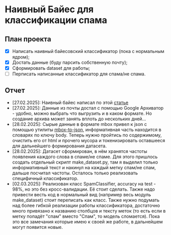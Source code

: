 # Наивный Байес для классификации спама
## План проекта
- [x] Написать наивный байесовский классификатор (пока с нормальным ядром);
- [x] Достать данные (буду парсить собственную почту);
- [x] Сформировать dataset для работы;
- [ ] Перписать написанные классификатор для спама/не спама.
## Отчет
- \[27.02.2025\]: Наивный  байес написал по этой [статье](https://en.wikipedia.org/wiki/Naive_Bayes_classifier#Training)
- \[27.02.2025\]: Данные из почты достал с помощью Google Архиватор - удобно, можно выбрать что выгрузить и в каком формате. Но создание архива может занять вплоть до нескольких дней... 
- \[28.02.2025\]: Сырые данные в формате mbox привел к json с помощью утилиты [mbox-to-json](https://github.com/PS1607/mbox-to-json), информативная часть находится в словарях по ключу body. Теперь нужно пройтись по содержимому, очистить его от html и прочего мусора и токенизировать оставшееся для дальнейшего формирования датасета. 
- \[28.02.2025\]: Датасет сформирован, в нём хранятся частоты появления каждого слова в спаме/не спаме. Для этого пришлось создать отдельный скрипт make_dataset.py, там я выделил только информативный текст и накинул на каждый метку спам/не спам, дальше посчитал частоты. Осталось только реализовать специфичный классификатор.
- \[02.03.2025\]: Реализован класс SpamClassifier, accuracy на test - 98%, но это без кросс-валидации. Её стоит сделать. Также надо привести весть код в нормальный вид (например весь модуль make_dataset) стоит переписать как класс. Также нужно подумать над более гибкой реализации работы классификатора, достаточно много привязано к названию столбцов и тексту меток (то есть если в метку попадёт "спам" вместо "Спам", то модель сломается). Пока это все замечания которые имею к своей же работе, в дальнейшем могут появится новые.   